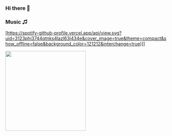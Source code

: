 ### Hi there 👋

### Music ♫

[https://spotify-github-profile.vercel.app/api/view.svg?uid=3123phi3744qtnks4lazl63j434e&cover_image=true&theme=compact&show_offline=false&background_color=121212&interchange=true)]]

<div id="header" aling="center">
  <img src="https://media.giphy.com/media/KxCC1TEhvUuXKuLgo6/giphy.gif" width="250" />
  </div>
 <br>


